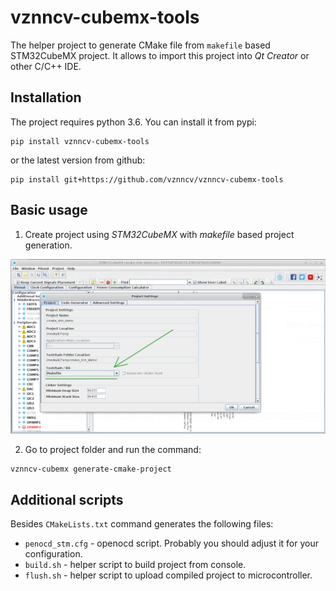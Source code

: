 # vznncv-cubemx-tools

The helper project to generate CMake file from `makefile` based
STM32CubeMX project. It allows to import this project into
*Qt Creator* or other C/C++ IDE.

## Installation

The project requires python 3.6. You can install it from pypi:

```
pip install vznncv-cubemx-tools
```

or the latest version from github:

```
pip install git+https://github.com/vznncv/vznncv-cubemx-tools
```

## Basic usage

1. Create project using *STM32CubeMX* with *makefile* based project generation.

![CubeMX configuration](docs/images/cubemx_makefile.png)

2. Go to project folder and run the command:

```
vznncv-cubemx generate-cmake-project
```

## Additional scripts

Besides ``CMakeLists.txt`` command generates the following files:

- `penocd_stm.cfg` - openocd script. Probably you should adjust
                     it for your configuration.
- `build.sh` - helper script to build project from console.
- `flush.sh` - helper script to upload compiled project to microcontroller.